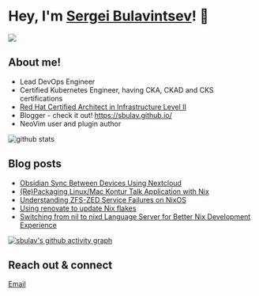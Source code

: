 # Hey, I'm <a href="https://www.linkedin.com/in/sergei-bulavintsev-3001ba45/" target="_blank">Sergei Bulavintsev</a>! 👋

<a href= "https://www.linkedin.com/in/sergei-bulavintsev-3001ba45/"><img src="https://img.icons8.com/nolan/50/linkedin.png"/></a>

## About me!

* Lead DevOps Engineer
* Certified Kubernetes Engineer, having CKA, CKAD and CKS certifications
* <a href="https://rhtapps.redhat.com/verify?certId=160-186-458">Red Hat Certified Architect in Infrastructure Level II</a>
* Blogger - check it out! <a href="https://sbulav.github.com/">https://sbulav.github.io/</a>
* NeoVim user and plugin author

<img src="https://github-readme-stats.vercel.app/api/?username=sbulav&show_icons=true&count_private=true&title_color=fffffff&icon_color=000000&text_color=000000" alt="github stats"/>

## Blog posts
<!-- BLOG-POST-LIST:START -->
- [Obsidian Sync Between Devices Using Nextcloud](https://sbulav.github.io/obsidian/nextcloud/obsidian-sync-between-devices-using-nextcloud/)
- [&lpar;Re&rpar;Packaging Linux/Mac Kontur Talk Application with Nix](https://sbulav.github.io/nix/repackaging-linux-mac-kontur-talk-with-nix/)
- [Understanding ZFS-ZED Service Failures on NixOS](https://sbulav.github.io/nix/understanding-zfs-zed-failures-nixos/)
- [Using renovate to update Nix flakes](https://sbulav.github.io/nix/renovate-update-nix-flake/)
- [Switching from nil to nixd Language Server for Better Nix Development Experience](https://sbulav.github.io/vim/neovim-setting-up-nixd/)
<!-- BLOG-POST-LIST:END -->

[![sbulav's github activity graph](https://activity-graph.herokuapp.com/graph?username=sbulav&bg_color=000000&color=932092&line=932092&point=932092&area=true&hide_border=true)](https://github.com/sbulav?tab=repositories)


## Reach out & connect

[Email](mailto:bulavintsev.sergey@gmail.com)
